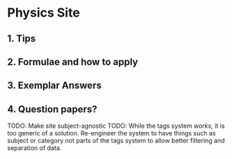 # Physics Site
## 1. Tips
## 2. Formulae and how to apply
## 3. Exemplar Answers
## 4. Question papers?
TODO: Make site subject-agnostic
TODO: While the tags system *works,* it is too generic of a solution. Re-engineer the system to have things such as subject or category not parts of the tags system to allow better filtering and separation of data.